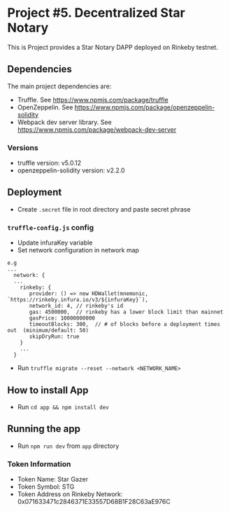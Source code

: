 # Project #5. Decentralized Star Notary

This is Project provides a Star Notary DAPP deployed on Rinkeby testnet.

## Dependencies
The main project dependencies are:
 * Truffle. See https://www.npmjs.com/package/truffle
 * OpenZeppelin. See https://www.npmjs.com/package/openzeppelin-solidity
 * Webpack dev server library. See https://www.npmjs.com/package/webpack-dev-server
 
 ### Versions
 * truffle version: v5.0.12
 * openzeppelin-solidity version: v2.2.0
 
## Deployment
* Create `.secret` file in root directory and paste secret phrase
### `truffle-config.js` config
* Update infuraKey variable
* Set network configuration in network map
```json5
e.g
...
  network: {
  ...
    rinkeby: {
       provider: () => new HDWallet(mnemonic, `https://rinkeby.infura.io/v3/${infuraKey}`),
       network_id: 4, // rinkeby's id
       gas: 4500000,  // rinkeby has a lower block limit than mainnet
       gasPrice: 10000000000
       timeoutBlocks: 300,  // # of blocks before a deployment times out  (minimum/default: 50)
       skipDryRun: true
    }
    ...
  }
```

* Run `truffle migrate --reset --network <NETWORK_NAME>`
## How to install App
* Run `cd app && npm install dev` 

## Running the app
* Run `npm run dev` from `app` directory

### Token Information
* Token Name: Star Gazer
* Token Symbol: STG
* Token Address on Rinkeby Network: 0x071633471c2846371E33557D68B1F28C63aE976C
